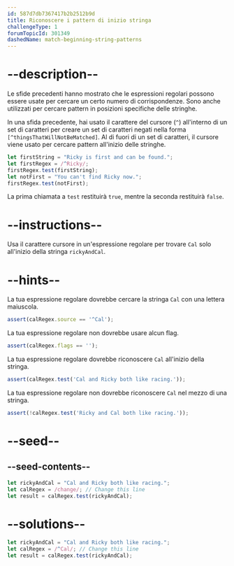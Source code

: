 ```yaml
---
id: 587d7db7367417b2b2512b9d
title: Riconoscere i pattern di inizio stringa
challengeType: 1
forumTopicId: 301349
dashedName: match-beginning-string-patterns
---
```


# --description--

Le sfide precedenti hanno mostrato che le espressioni regolari possono essere usate per cercare un certo numero di corrispondenze. Sono anche utilizzati per cercare pattern in posizioni specifiche delle stringhe.

In una sfida precedente, hai usato il carattere del cursore (`^`) all'interno di un set di caratteri per creare un set di caratteri negati nella forma `[^thingsThatWillNotBeMatched]`. Al di fuori di un set di caratteri, il cursore viene usato per cercare pattern all'inizio delle stringhe.

```js
let firstString = "Ricky is first and can be found.";
let firstRegex = /^Ricky/;
firstRegex.test(firstString);
let notFirst = "You can't find Ricky now.";
firstRegex.test(notFirst);
```

La prima chiamata a `test` restituirà `true`, mentre la seconda restituirà `false`.

# --instructions--

Usa il carattere cursore in un'espressione regolare per trovare `Cal` solo all'inizio della stringa `rickyAndCal`.

# --hints--

La tua espressione regolare dovrebbe cercare la stringa `Cal` con una lettera maiuscola.

```js
assert(calRegex.source == '^Cal');
```

La tua espressione regolare non dovrebbe usare alcun flag.

```js
assert(calRegex.flags == '');
```

La tua espressione regolare dovrebbe riconoscere `Cal` all'inizio della stringa.

```js
assert(calRegex.test('Cal and Ricky both like racing.'));
```

La tua espressione regolare non dovrebbe riconoscere `Cal` nel mezzo di una stringa.

```js
assert(!calRegex.test('Ricky and Cal both like racing.'));
```

# --seed--

## --seed-contents--

```js
let rickyAndCal = "Cal and Ricky both like racing.";
let calRegex = /change/; // Change this line
let result = calRegex.test(rickyAndCal);
```

# --solutions--

```js
let rickyAndCal = "Cal and Ricky both like racing.";
let calRegex = /^Cal/; // Change this line
let result = calRegex.test(rickyAndCal);
```
